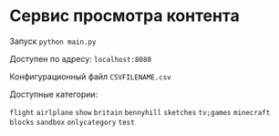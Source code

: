# Cервис просмотра контента
Запуск ```python main.py```

Доступен по адресу: ```localhost:8080``` 

Конфигурационный файл   ```CSVFILENAME.csv```

Доступные категории: 

```flight``` ```airlplane``` ```show``` ```britain``` ```bennyhill``` ```sketches``` ```tv;games``` ```minecraft``` ```blocks``` ```sandbox``` ```onlycategory``` ```test```
